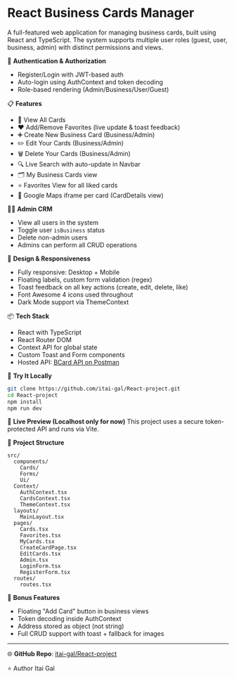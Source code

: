 # React Business Cards Manager

A full-featured web application for managing business cards, built using React and TypeScript. The system supports multiple user roles (guest, user, business, admin) with distinct permissions and views.

🔐 **Authentication & Authorization**
- Register/Login with JWT-based auth
- Auto-login using AuthContext and token decoding
- Role-based rendering (Admin/Business/User/Guest)

📋 **Features**
- 🧾 View All Cards
- ❤️ Add/Remove Favorites (live update & toast feedback)
- ➕ Create New Business Card (Business/Admin)
- ✏️ Edit Your Cards (Business/Admin)
- 🗑️ Delete Your Cards (Business/Admin)
- 🔍 Live Search with auto-update in Navbar
- 🗂️ My Business Cards view
- ⭐ Favorites View for all liked cards
- 📍 Google Maps iframe per card (CardDetails view)

🧑‍💼 **Admin CRM**
- View all users in the system
- Toggle user `isBusiness` status
- Delete non-admin users
- Admins can perform all CRUD operations

🎨 **Design & Responsiveness**
- Fully responsive: Desktop + Mobile
- Floating labels, custom form validation (regex)
- Toast feedback on all key actions (create, edit, delete, like)
- Font Awesome 4 icons used throughout
- Dark Mode support via ThemeContext

📦 **Tech Stack**
- React with TypeScript
- React Router DOM
- Context API for global state
- Custom Toast and Form components
- Hosted API: [BCard API on Postman](https://documenter.getpostman.com/view/25008645/2s9YXcd5BL)

🚀 **Try It Locally**
```bash
git clone https://github.com/itai-gal/React-project.git
cd React-project
npm install
npm run dev
```

🔗 **Live Preview (Localhost only for now)**
This project uses a secure token-protected API and runs via Vite.

📁 **Project Structure**
```
src/
  components/
    Cards/
    Forms/
    Ui/
  Context/
    AuthContext.tsx
    CardsContext.tsx
    ThemeContext.tsx
  layouts/
    MainLayout.tsx
  pages/
    Cards.tsx
    Favorites.tsx
    MyCards.tsx
    CreateCardPage.tsx
    EditCards.tsx
    Admin.tsx
    LoginForm.tsx
    RegisterForm.tsx
  routes/
    routes.tsx
```

🧪 **Bonus Features**
- Floating "Add Card" button in business views
- Token decoding inside AuthContext
- Address stored as object (not string)
- Full CRUD support with toast + fallback for images

---

🌐 **GitHub Repo**: [itai-gal/React-project](https://github.com/itai-gal/React-project)

⭐️ Author Itai Gal
